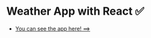 # Weather App with React ✅

- [You can see the app here! ==> ](https://weather-app-react-johnasto.netlify.app/)